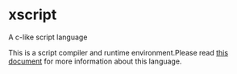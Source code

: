 xscript
======

A c-like script language

This is a script compiler and runtime environment.Please read [this document](doc/xsbrief.md) for more information about this language.

